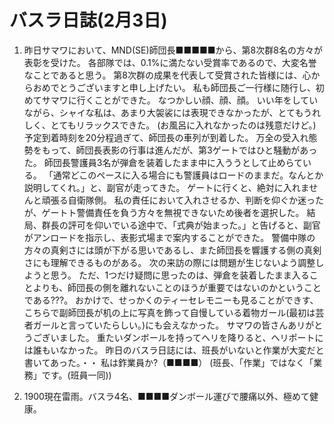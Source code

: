 # バスラ日誌(2月3日)

1. 昨日サマワにおいて、MND(SE)師団長■■■■■から、第8次群8名の方々が表彰を受けた。
   各部隊では、0.1%に満たない受賞率であるので、大変名誉なことであると思う。
   第8次群の成果を代表して受賞された皆様には、心からおめでとうございますと申し上げたい。
   私も師団長ご一行様に随行し、初めてサマワに行くことができた。
   なつかしい顔、顔、顔。
   いい年をしていながら、シャイな私は、あまり大袈裟には表現できなかったが、とてもうれしく、とてもリラックスできた。
   (お風呂に入れなかったのは残意だけど。)
   予定到着時刻を20分程過ぎて、師団長の車列が到着した。
   万全の受入れ態勢をもって、師団長表影の行事は進んだが、第3ゲートではひと騒動があった。
   師団長警護員3名が弾倉を装着したまま中に入ううとして止めらている。
   「通常どこのペースに入る場合にも警護員はロードのままだ。なんとか説明してくれ。」と、副官が走ってきた。
   ゲートに行くと、絶対に入れませんと頑張る自衛隊側。
   私の責任において入れさせるか、判断を仰ぐか迷ったが、ゲートト警備責任を負う方々を無視できないため後者を選択した。
   結局、群長の評可を仰いでいる途中で、「式典が始まった。」と告げると、副官がアンロードを指示し、表影式場まで案内することができた。
   警備中隊の方々の真剣さには頭が下がる思いであるし、また師団長を響護する側の真剣さにも理解できるものがある。
   次の来訪の際には問題が生じないよう調整しようと思う。
   ただ、1つだけ疑問に思ったのは、弾倉を装着したまま入ることよりも、師団長の側を離れないことのほうが重要ではないのかということである???。
   おかけで、せっかくのティーセレモニーも見ることができす、こちらで副師団長が机の上に写真を飾って自慢している着物ガール(最初は芸者ガールと言っていたらしい。)にも会えなかった。
   サマワの皆さんあリがとうごぎいました。
   重たいダンボールを持ってヘリを降りると、ヘリポートには誰もいなかった。
   昨日のバスラ日誌には、班長がいないと作業が大変だと書いてあった。・・
   私は鈼業員か?（■■■■）
   (班長、「作業」ではなく「業務」です。(班員一同))

2. 1900現在雷雨。バスラ4名、■■■■ダンボール運びで腰痛以外、極めて健康。
